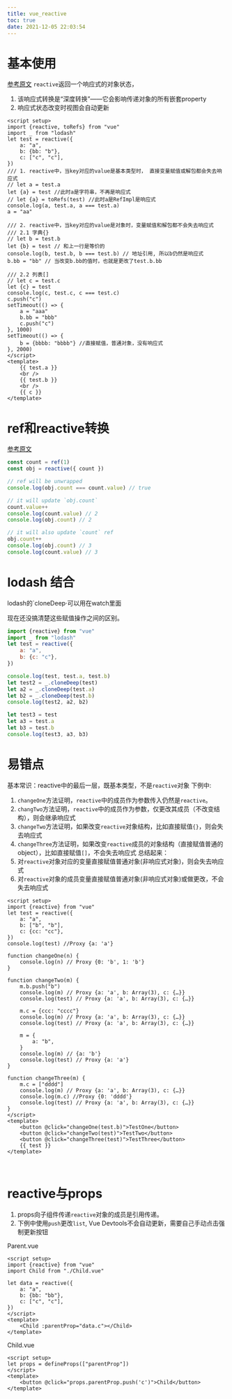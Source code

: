 ```yaml
---
title: vue_reactive
toc: true
date: 2021-12-05 22:03:54
---
```

# 基本使用
[参考原文](https://v3.cn.vuejs.org/guide/reactivity-fundamentals.html)
`reactive`返回一个响应式的对象状态，
1. 该响应式转换是“深度转换”——它会影响传递对象的所有嵌套property
2. 响应式状态改变时视图会自动更新
```vue
<script setup>
import {reactive, toRefs} from "vue"
import _ from "lodash"
let test = reactive({
    a: "a",
    b: {bb: "b"},
    c: ["c", "c"],
})
/// 1. reactive中，当key对应的value是基本类型时， 直接变量赋值或解包都会失去响应式
// let a = test.a
let {a} = test //此时a是字符串，不再是响应式
// let {a} = toRefs(test) //此时a是RefImpl是响应式
console.log(a, test.a, a === test.a)
a = "aa"

/// 2. reactive中，当key对应的value是对象时，变量赋值和解包都不会失去响应式
/// 2.1 字典{}
// let b = test.b
let {b} = test // 和上一行是等价的
console.log(b, test.b, b === test.b) // 地址引用, 所以b仍然是响应式
b.bb = "bb" // 当改变b.bb的值时，也就是更改了test.b.bb

/// 2.2 列表[]
// let c = test.c
let {c} = test
console.log(c, test.c, c === test.c)
c.push("c")
setTimeout(() => {
    a = "aaa"
    b.bb = "bbb"
    c.push("c")
}, 1000)
setTimeout(() => {
    b = {bbbb: "bbbb"} //直接赋值，普通对象，没有响应式
}, 2000)
</script>
<template>
    {{ test.a }}
    <br />
    {{ test.b }}
    <br />
    {{ c }}
</template>
```


# ref和reactive转换
[参考原文](https://vuejs.org/api/reactivity-core.html#reactive)
```js
const count = ref(1)
const obj = reactive({ count })

// ref will be unwrapped
console.log(obj.count === count.value) // true

// it will update `obj.count`
count.value++
console.log(count.value) // 2
console.log(obj.count) // 2

// it will also update `count` ref
obj.count++
console.log(obj.count) // 3
console.log(count.value) // 3
```


# lodash 结合
lodash的`cloneDeep·可以用在watch里面

现在还没搞清楚这些赋值操作之间的区别。
```js
import {reactive} from "vue"
import _ from "lodash"
let test = reactive({
    a: "a",
    b: {c: "c"},
})

console.log(test, test.a, test.b)
let test2 = _.cloneDeep(test)
let a2 = _.cloneDeep(test.a)
let b2 = _.cloneDeep(test.b)
console.log(test2, a2, b2)

let test3 = test
let a3 = test.a
let b3 = test.b
console.log(test3, a3, b3)
```

# 易错点
基本常识：reactive中的最后一层，既基本类型，不是`reactive`对象
下例中:
1. `changeOne`方法证明，`reactive`中的成员作为参数传入仍然是`reactive`。
2. `changTwo`方法证明，`reactive`中的成员作为参数，仅更改其成员（不改变结构），则会继承响应式
3. `changeTwo`方法证明，如果改变`reactive`对象结构，比如直接赋值`{}`，则会失去响应式
3. `changeThree`方法证明，如果改变`reactive`成员的对象结构（直接赋值普通的object），比如直接赋值`[]`，不会失去响应式
总结起来：
1. 对`reactive`对象对应的变量直接赋值普通对象(非响应式对象)，则会失去响应式
2. 对`reactive`对象的成员变量直接赋值普通对象(非响应式对象)或做更改，不会失去响应式
```vue
<script setup>
import {reactive} from "vue"
let test = reactive({
    a: "a",
    b: ["b", "b"],
    c: {cc: "cc"},
})
console.log(test) //Proxy {a: 'a'}

function changeOne(n) {
    console.log(n) // Proxy {0: 'b', 1: 'b'}
}

function changeTwo(m) {
    m.b.push("b")
    console.log(m) // Proxy {a: 'a', b: Array(3), c: {…}}
    console.log(test) // Proxy {a: 'a', b: Array(3), c: {…}}

    m.c = {ccc: "cccc"}
    console.log(m) // Proxy {a: 'a', b: Array(3), c: {…}}
    console.log(test) // Proxy {a: 'a', b: Array(3), c: {…}}

    m = {
        a: "b",
    }
    console.log(m) // {a: 'b'}
    console.log(test) // Proxy {a: 'a'}
}

function changeThree(m) {
    m.c = ["dddd"]
    console.log(m) // Proxy {a: 'a', b: Array(3), c: {…}}
    console.log(m.c) //Proxy {0: 'dddd'}
    console.log(test) // Proxy {a: 'a', b: Array(3), c: {…}}
}
</script>
<template>
    <button @click="changeOne(test.b)">TestOne</button>
    <button @click="changeTwo(test)">TestTwo</button>
    <button @click="changeThree(test)">TestThree</button>
    {{ test }}
</template>



```


# reactive与props
1. props向子组件传递`reactive`对象的成员是引用传递。
2. 下例中使用`push`更改`list`, Vue Devtools不会自动更新，需要自己手动点击强制更新按钮

Parent.vue
```vue
<script setup>
import {reactive} from "vue"
import Child from "./Child.vue"

let data = reactive({
    a: "a",
    b: {bb: "bb"},
    c: ["c", "c"],
})
</script>
<template>
    <Child :parentProp="data.c"></Child>
</template>

```
Child.vue
```vue
<script setup>
let props = defineProps(["parentProp"])
</script>
<template>
    <button @click="props.parentProp.push('c')">Child</button>
</template>

```